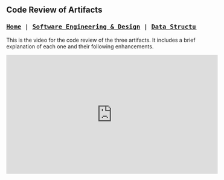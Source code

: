 ## Code Review of Artifacts

### <pre>[Home](https://ihza430.github.io)  | [Software Engineering & Design](/software_design.html) | [Data Structures & Algorithms](/data_structures.html) | [Databases](/databases.html)</pre>

This is the video for the code review of the three artifacts. It includes a brief explanation of each one and their following enhancements.

<iframe width="560" height="315" src="https://www.youtube.com/embed/KI_oImgQkEo" frameborder="0" allow="accelerometer; autoplay; encrypted-media; gyroscope; picture-in-picture" allowfullscreen></iframe>
